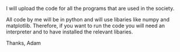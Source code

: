 I will upload the code for all the programs that are used in the society.

All code by me will be in python and will use libaries like numpy and matplotlib.
Therefore, if you want to run the code you will need an interpreter and to have installed the relevant libaries.

Thanks,
Adam
